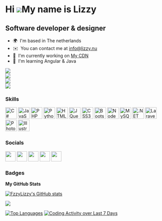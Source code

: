Hi ![](https://user-images.githubusercontent.com/18350557/176309783-0785949b-9127-417c-8b55-ab5a4333674e.gif)My name is Lizzy
=============================================================================================================================

Software developer & designer
-----------------------------

* 🌍  I'm based in The netherlands
* ✉️  You can contact me at [info@lizzy.nu](mailto:info@lizzy.nu)
* 🚀  I'm currently working on [My CDN](http://app.deadlykitten.nl/)
* 🧠  I'm learning Angular & Java

<a href="https://www.github.com/FzzyLizzy" target="_blank" rel="noreferrer"><img src="https://img.shields.io/github/followers/FzzyLizzy?logo=github&style=for-the-badge&color=ec4899&labelColor=1c1917"/></a>
<br>
<a href="https://www.twitch.tv/FzzyLizzy" target="_blank" rel="noreferrer"><img src="https://img.shields.io/twitch/status/FzzyLizzy?logo=twitchsx&style=for-the-badge&color=ec4899&labelColor=1c1917&label=TWITCH+STATUS" /></a>
<br>
<a href="https://www.twitter.com/FzzyLizzy" target="_blank" rel="noreferrer"><img src="https://img.shields.io/twitter/follow/FzzyLizzy?logo=twitter&style=for-the-badge&color=ec4899&labelColor=1c1917"/></a><br>
<a href="https://wakatime.com/@504b33df-0b09-4f95-9cf6-ca9ecc883c7f"><img src="https://wakatime.com/badge/user/504b33df-0b09-4f95-9cf6-ca9ecc883c7f.svg"/></a>

### Skills

<p align="left">
<a href="https://docs.microsoft.com/en-us/dotnet/csharp/" target="_blank" rel="noreferrer"><img src="https://raw.githubusercontent.com/danielcranney/readme-generator/main/public/icons/skills/csharp-colored.svg" width="36" height="36" alt="C#" /></a>
<a href="https://developer.mozilla.org/en-US/docs/Web/JavaScript" target="_blank" rel="noreferrer"><img src="https://raw.githubusercontent.com/danielcranney/readme-generator/main/public/icons/skills/javascript-colored.svg" width="36" height="36" alt="JavaScript" /></a>
<a href="https://www.php.net/" target="_blank" rel="noreferrer"><img src="https://raw.githubusercontent.com/danielcranney/readme-generator/main/public/icons/skills/php-colored.svg" width="36" height="36" alt="PHP" /></a>
<a href="https://www.python.org/" target="_blank" rel="noreferrer"><img src="https://raw.githubusercontent.com/danielcranney/readme-generator/main/public/icons/skills/python-colored.svg" width="36" height="36" alt="Python" /></a>
<a href="https://developer.mozilla.org/en-US/docs/Glossary/HTML5" target="_blank" rel="noreferrer"><img src="https://raw.githubusercontent.com/danielcranney/readme-generator/main/public/icons/skills/html5-colored.svg" width="36" height="36" alt="HTML5" /></a>
<a href="https://jquery.com/" target="_blank" rel="noreferrer"><img src="https://raw.githubusercontent.com/danielcranney/readme-generator/main/public/icons/skills/jquery-colored.svg" width="36" height="36" alt="JQuery" /></a>
<a href="https://www.w3.org/TR/CSS/#css" target="_blank" rel="noreferrer"><img src="https://raw.githubusercontent.com/danielcranney/readme-generator/main/public/icons/skills/css3-colored.svg" width="36" height="36" alt="CSS3" /></a>
<a href="https://getbootstrap.com/" target="_blank" rel="noreferrer"><img src="https://raw.githubusercontent.com/danielcranney/readme-generator/main/public/icons/skills/bootstrap-colored.svg" width="36" height="36" alt="Bootstrap" /></a>
<a href="https://nodejs.org/en/" target="_blank" rel="noreferrer"><img src="https://raw.githubusercontent.com/danielcranney/readme-generator/main/public/icons/skills/nodejs-colored.svg" width="36" height="36" alt="NodeJS" /></a>
<a href="https://www.mysql.com/" target="_blank" rel="noreferrer"><img src="https://raw.githubusercontent.com/danielcranney/readme-generator/main/public/icons/skills/mysql-colored.svg" width="36" height="36" alt="MySQL" /></a>
<a href="https://dotnet.microsoft.com/en-us/" target="_blank" rel="noreferrer"><img src="https://raw.githubusercontent.com/danielcranney/readme-generator/main/public/icons/skills/dot-net-colored.svg" width="36" height="36" alt=".NET" /></a>
<a href="https://laravel.com/" target="_blank" rel="noreferrer"><img src="https://raw.githubusercontent.com/danielcranney/readme-generator/main/public/icons/skills/laravel-colored.svg" width="36" height="36" alt="Laravel" /></a>
<a href="https://www.adobe.com/uk/products/photoshop.html" target="_blank" rel="noreferrer"><img src="https://raw.githubusercontent.com/danielcranney/readme-generator/main/public/icons/skills/photoshop-colored-dark.svg" width="36" height="36" alt="Photoshop" /></a>
<a href="adobe.com/uk/products/illustrator.html" target="_blank" rel="noreferrer"><img src="https://raw.githubusercontent.com/danielcranney/readme-generator/main/public/icons/skills/illustrator-colored-dark.svg" width="36" height="36" alt="Illustrator" /></a>
</p>


### Socials

<p align="left">
<a href="https://discord.com/users/375273261250117652" target="_blank"  rel="noreferrer"><img src="https://www.google.com/s2/favicons?sz=64&domain=discord.com" width="32" height="32" /></a>
<a href="https://www.instagram.com/fzzylizzyx/" target="_blank" rel="noreferrer"><img src="https://www.google.com/s2/favicons?sz=64&domain=instagram.com" width="32" height="32" /></a>
<a href="https://twitter.com/FzzyLizzy" target="_blank" rel="noreferrer"><img src="https://www.google.com/s2/favicons?sz=64&domain=x.com" width="32" height="32" /></a> 
<a href="https://www.twitch.tv/FzzyLizzyx" target="_blank" rel="noreferrer"><img src="https://www.google.com/s2/favicons?sz=64&domain=twitch.tv" width="32" height="32" /></a>
<a href="https://huggingface.co/FzzyLizzy" target="_blank" rel="noreferrer"><img src="https://www.google.com/s2/favicons?sz=64&domain=huggingface.co" width="32" height="32" /></a>
</p>

### Badges

<b>My GitHub Stats</b>

<a href="http://www.github.com/FzzyLizzy"><img src="https://lizzy.nu/storage/github_stats.svg" alt="FzzyLizzy's GitHub stats" /></a>

<a href="http://www.github.com/FzzyLizzy"><img src="https://github-readme-streak-stats.herokuapp.com/?user=FzzyLizzy&stroke=ffffff&background=1c1917&ring=ec4899&fire=ec4899&currStreakNum=ffffff&currStreakLabel=ec4899&sideNums=ffffff&sideLabels=ffffff&dates=ffffff&hide_border=true" /></a>

<a href="https://github.com/FzzyLizzy" align="left"><img src="https://wakatime.com/share/@FzzyLizzy/c5a9a4b0-fa9d-4764-b7fe-a3fad00fc212.svg" alt="Top Languages" /></a>
<a href="https://github.com/FzzyLizzy" align="left"><img src="https://wakatime.com/share/@FzzyLizzy/f6a754d2-e483-49da-9ae2-8801015b55aa.svg" alt="Coding Activity over Last 7 Days" /></a>
